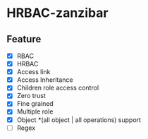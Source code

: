 # HRBAC-zanzibar

## Feature

- [x] RBAC
- [x] HRBAC
- [x] Access link
- [x] Access Inheritance
- [x] Children role access control
- [x] Zero trust
- [x] Fine grained
- [x] Multiple role
- [x] Object *(all object | all operations) support
- [ ] Regex
